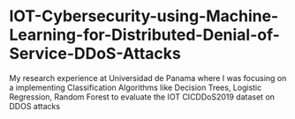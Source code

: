 # IOT-Cybersecurity-using-Machine-Learning-for-Distributed-Denial-of-Service-DDoS-Attacks
My research experience at Universidad de Panama where I was focusing on a implementing Classification Algorithms like Decision Trees, Logistic Regression, Random Forest to evaluate the IOT CICDDoS2019 dataset on DDOS attacks
